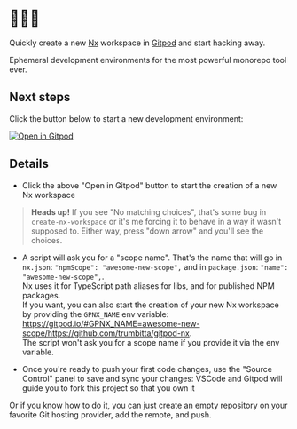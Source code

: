 # 🍊💜🦄

Quickly create a new [Nx](https://nx.dev/) workspace in [Gitpod](https://www.gitpod.io/) and start hacking away.

Ephemeral development environments for the most powerful monorepo tool ever.

## Next steps

Click the button below to start a new development environment:

[![Open in Gitpod](https://gitpod.io/button/open-in-gitpod.svg)](https://gitpod.io/#https://github.com/trumbitta/gitpod-nx)

## Details

- Click the above "Open in Gitpod" button to start the creation of a new Nx workspace

> **Heads up!**
> If you see "No matching choices", that's some bug in `create-nx-workspace` or it's me forcing it to behave in a way it wasn't supposed to. Either way, press "down arrow" and you'll see the choices.

- A script will ask you for a "scope name". That's the name that will go in `nx.json`: `"npmScope": "awesome-new-scope",` and in `package.json`: `"name": "awesome-new-scope",`.  
  Nx uses it for TypeScript path aliases for libs, and for published NPM packages.  
  If you want, you can also start the creation of your new Nx workspace by providing the `GPNX_NAME` env variable: https://gitpod.io/#GPNX_NAME=awesome-new-scope/https://github.com/trumbitta/gitpod-nx.  
  The script won't ask you for a scope name if you provide it via the env variable.

- Once you're ready to push your first code changes, use the "Source Control" panel to save and sync your changes: VSCode and Gitpod will guide you to fork this project so that you own it

Or if you know how to do it, you can just create an empty repository on your favorite Git hosting provider, add the remote, and push.
